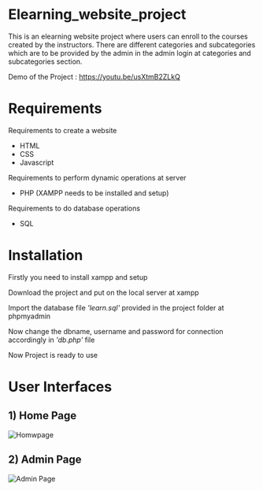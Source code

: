# Elearning_website_project
This is an elearning website project where users can enroll to the courses created by the instructors. There are different categories and subcategories which are to be provided by the admin in the admin login at categories and subcategories section.

Demo of the Project : https://youtu.be/usXtmB2ZLkQ

# Requirements
Requirements to create a website

- HTML
- CSS
- Javascript

Requirements to perform dynamic operations at server

- PHP (XAMPP needs to be installed and setup)

Requirements to do database operations
- SQL

# Installation

Firstly you need to install xampp and setup

Download the project and put on the local server at xampp

Import the database file *'learn.sql'* provided in the project folder at phpmyadmin

Now change the dbname, username and password for connection accordingly in *'db.php'* file

Now Project is ready to use

# User Interfaces

## 1) Home Page 

![Homwpage](https://github.com/vinay-alt/Elearning_website_project/blob/main/elearning.png)



## 2) Admin Page

![Admin Page](https://github.com/vinay-alt/Elearning_website_project/blob/main/admin.png)
